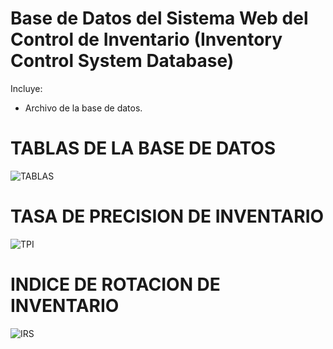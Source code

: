 # Base de Datos del Sistema Web del Control de Inventario (Inventory Control System Database)
Incluye:
- Archivo de la base de datos.
# TABLAS DE LA BASE DE DATOS
![TABLAS](https://github.com/JoseEspinozaMiranda/Inventory-Control-System-Database/assets/59947991/53e1240c-12bc-438a-a637-530ffa30bb1f)

# TASA DE PRECISION DE INVENTARIO
![TPI](https://github.com/JoseEspinozaMiranda/Inventory-Control-System-Database/assets/59947991/e057fb89-1283-4053-8d9c-1b08272d247b)

# INDICE DE ROTACION DE INVENTARIO
![IRS](https://github.com/JoseEspinozaMiranda/Inventory-Control-System-Database/assets/59947991/7d1d89a3-8630-40a8-bdbf-7bbae8649ce3)

